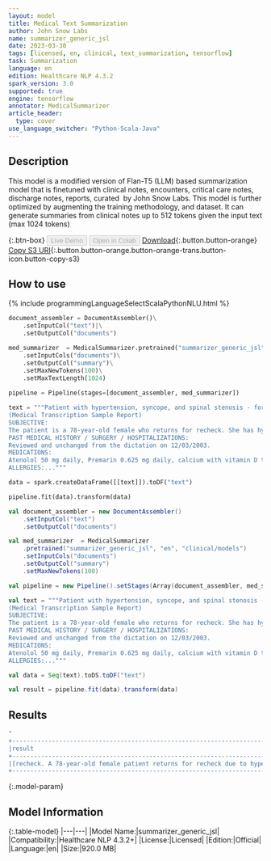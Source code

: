 ```yaml
---
layout: model
title: Medical Text Summarization
author: John Snow Labs
name: summarizer_generic_jsl
date: 2023-03-30
tags: [licensed, en, clinical, text_summarization, tensorflow]
task: Summarization
language: en
edition: Healthcare NLP 4.3.2
spark_version: 3.0
supported: true
engine: tensorflow
annotator: MedicalSummarizer
article_header:
  type: cover
use_language_switcher: "Python-Scala-Java"
---
```


## Description

This model is a modified version of Flan-T5 (LLM) based summarization model that is finetuned with clinical notes, encounters, critical care notes, discharge notes, reports, curated  by John Snow Labs. This model is further optimized by augmenting the training methodology, and dataset. It can generate summaries from clinical notes up to 512 tokens given the input text (max 1024 tokens)

{:.btn-box}
<button class="button button-orange" disabled>Live Demo</button>
<button class="button button-orange" disabled>Open in Colab</button>
[Download](https://s3.amazonaws.com/auxdata.johnsnowlabs.com/clinical/models/summarizer_generic_jsl_en_4.3.2_3.0_1680192338463.zip){:.button.button-orange}
[Copy S3 URI](s3://auxdata.johnsnowlabs.com/clinical/models/summarizer_generic_jsl_en_4.3.2_3.0_1680192338463.zip){:.button.button-orange.button-orange-trans.button-icon.button-copy-s3}

## How to use



<div class="tabs-box" markdown="1">
{% include programmingLanguageSelectScalaPythonNLU.html %}

```python
document_assembler = DocumentAssembler()\
    .setInputCol("text")|\
    .setOutputCol("documents")

med_summarizer  = MedicalSummarizer.pretrained("summarizer_generic_jsl", "en", "clinical/models")\
    .setInputCols("documents")\
    .setOutputCol("summary")\
    .setMaxNewTokens(100)\
    .setMaxTextLength(1024)
    
pipeline = Pipeline(stages=[document_assembler, med_summarizer])

text = """Patient with hypertension, syncope, and spinal stenosis - for recheck.
(Medical Transcription Sample Report)
SUBJECTIVE:
The patient is a 78-year-old female who returns for recheck. She has hypertension. She denies difficulty with chest pain, palpations, orthopnea, nocturnal dyspnea, or edema.
PAST MEDICAL HISTORY / SURGERY / HOSPITALIZATIONS:
Reviewed and unchanged from the dictation on 12/03/2003.
MEDICATIONS:
Atenolol 50 mg daily, Premarin 0.625 mg daily, calcium with vitamin D two to three pills daily, multivitamin daily, aspirin as needed, and TriViFlor 25 mg two pills daily. She also has Elocon cream 0.1% and Synalar cream 0.01% that she uses as needed for rash.
ALLERGIES:..."""

data = spark.createDataFrame([[text]]).toDF("text")

pipeline.fit(data).transform(data)
```

```scala
val document_assembler = new DocumentAssembler()
    .setInputCol("text")
    .setOutputCol("documents")

val med_summarizer  = MedicalSummarizer
    .pretrained("summarizer_generic_jsl", "en", "clinical/models")
    .setInputCols("documents")
    .setOutputCol("summary")
    .setMaxNewTokens(100)

val pipeline = new Pipeline().setStages(Array(document_assembler, med_summarizer))

val text = """Patient with hypertension, syncope, and spinal stenosis - for recheck.
(Medical Transcription Sample Report)
SUBJECTIVE:
The patient is a 78-year-old female who returns for recheck. She has hypertension. She denies difficulty with chest pain, palpations, orthopnea, nocturnal dyspnea, or edema.
PAST MEDICAL HISTORY / SURGERY / HOSPITALIZATIONS:
Reviewed and unchanged from the dictation on 12/03/2003.
MEDICATIONS:
Atenolol 50 mg daily, Premarin 0.625 mg daily, calcium with vitamin D two to three pills daily, multivitamin daily, aspirin as needed, and TriViFlor 25 mg two pills daily. She also has Elocon cream 0.1% and Synalar cream 0.01% that she uses as needed for rash.
ALLERGIES:..."""

val data = Seq(text).toDS.toDF("text")

val result = pipeline.fit(data).transform(data)
```

</div>

## Results

```bash
"
+-----------------------------------------------------------------------------------------------------------------------------------------------------------------------------------------------------------------------------------------------------------------------------------------------------------------------------------------+
|result                                                                                                                                                                                                                                                                                                                                   |
+-----------------------------------------------------------------------------------------------------------------------------------------------------------------------------------------------------------------------------------------------------------------------------------------------------------------------------------------+
|[recheck. A 78-year-old female patient returns for recheck due to hypertension, syncope, and spinal stenosis. She has a history of heart failure, myocardial infarction, lymphoma, and asthma. She has been prescribed Atenolol, Premarin, calcium with vitamin D, multivitamin, aspirin, and TriViFlor. She has also been prescribed El]|
+-----------------------------------------------------------------------------------------------------------------------------------------------------------------------------------------------------------------------------------------------------------------------------------------------------------------------------------------+

```

{:.model-param}
## Model Information

{:.table-model}
|---|---|
|Model Name:|summarizer_generic_jsl|
|Compatibility:|Healthcare NLP 4.3.2+|
|License:|Licensed|
|Edition:|Official|
|Language:|en|
|Size:|920.0 MB|

